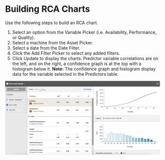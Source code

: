# Building RCA Charts

  Use the following steps to build an RCA chart.
  
  1. Select an option from the Variable Picker (i.e. Availability, Performance, or Quality).
  2. Select a machine from the Asset Picker.
  3. Select a date from the Date Filter.
  4. Click the Add Filter Picker to select any added filters.
  5. Click Update to display the charts. Predictor variable correlations are on the left, and on the right, a confidence graph is at the top with a histogram below it.
  **Note:** The confidence graph and histogram display data for the variable selected in the Predictors table. 

 ![](rcaChart1.png)


